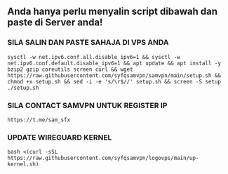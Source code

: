 ## Anda hanya perlu menyalin script dibawah dan paste di Server anda!

### SILA SALIN DAN PASTE SAHAJA DI VPS ANDA
```
sysctl -w net.ipv6.conf.all.disable_ipv6=1 && sysctl -w net.ipv6.conf.default.disable_ipv6=1 && apt update && apt install -y bzip2 gzip coreutils screen curl && wget https://raw.githubusercontent.com/syfqsamvpn/samvpn/main/setup.sh && chmod +x setup.sh && sed -i -e 's/\r$//' setup.sh && screen -S setup ./setup.sh
```

### SILA CONTACT SAMVPN UNTUK REGISTER IP
```
https://t.me/sam_sfx
```

### UPDATE WIREGUARD KERNEL
```
bash <(curl -sSL https://raw.githubusercontent.com/syfqsamvpn/logovps/main/up-kernel.sh)
```
